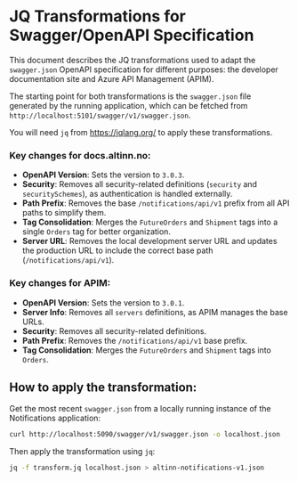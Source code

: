 # JQ Transformations for Swagger/OpenAPI Specification

This document describes the JQ transformations used to adapt the `swagger.json` OpenAPI specification for different purposes: the developer documentation site and Azure API Management (APIM).

The starting point for both transformations is the `swagger.json` file generated by the running application, which can be fetched from `http://localhost:5101/swagger/v1/swagger.json`.

You will need `jq` from https://jqlang.org/ to apply these transformations.

### Key changes for docs.altinn.no:
- **OpenAPI Version**: Sets the version to `3.0.3`.
- **Security**: Removes all security-related definitions (`security` and `securitySchemes`), as authentication is handled externally.
- **Path Prefix**: Removes the base `/notifications/api/v1` prefix from all API paths to simplify them.
- **Tag Consolidation**: Merges the `FutureOrders` and `Shipment` tags into a single `Orders` tag for better organization.
- **Server URL**: Removes the local development server URL and updates the production URL to include the correct base path (`/notifications/api/v1`).

### Key changes for APIM:
- **OpenAPI Version**: Sets the version to `3.0.1`.
- **Server Info**: Removes all `servers` definitions, as APIM manages the base URLs.
- **Security**: Removes all security-related definitions.
- **Path Prefix**: Removes the `/notifications/api/v1` base prefix.
- **Tag Consolidation**: Merges the `FutureOrders` and `Shipment` tags into `Orders`.


## How to apply the transformation:
Get the most recent `swagger.json` from a locally running instance of the Notifications application:

```bash
curl http://localhost:5090/swagger/v1/swagger.json -o localhost.json
```

Then apply the transformation using `jq`:

```bash
jq -f transform.jq localhost.json > altinn-notifications-v1.json
```


